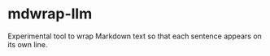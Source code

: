 # mdwrap-llm

Experimental tool to wrap Markdown text so that each sentence appears on its own line.
